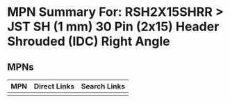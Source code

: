 



# MPN Summary For: RSH2X15SHRR > JST SH (1 mm) 30 Pin (2x15) Header Shrouded (IDC) Right Angle

## MPNs
  

|MPN|Direct Links|Search Links|
| :--- | :--- | :--- |
||||
